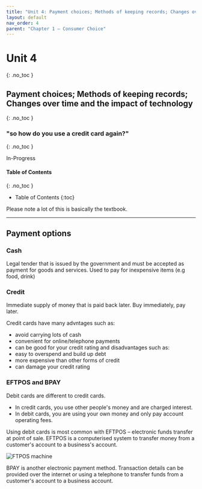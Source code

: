 ```yaml
---
title: "Unit 4: Payment choices; Methods of keeping records; Changes over time and the impact of technology"
layout: default
nav_order: 4
parent: "Chapter 1 – Consumer Choice"
---
```

# Unit 4
{: .no_toc }

## Payment choices; Methods of keeping records; Changes over time and the impact of technology
{: .no_toc }

### "so how do you use a credit card again?"
{: .no_toc }

<label class="label label-blue">In-Progress</label>

#### Table of Contents
{: .no_toc }

* Table of Contents
{:toc}

Please note a lot of this is basically the textbook.

***

## Payment options

### Cash

Legal tender that is issued by the government and must be accepted as payment for goods and services. Used to pay for inexpensive items (e.g food, drink)

### Credit

Immediate supply of money that is paid back later. Buy immediately, pay later.

Credit cards have many advntages such as:
- avoid carrying lots of cash
- convenient for online/telephone payments
- can be good for your credit rating
and disadvantages such as:
- easy to overspend and build up debt
- more expensive than other forms of credit
- can damage your credit rating

### EFTPOS and BPAY

Debit cards are different to credit cards.

- In credit cards, you use other people's money and are charged interest.
- In debit cards, you are using your own money and only pay account operating fees.

Using debit cards is most common with EFTPOS – electronic funds transfer at point of sale. EFTPOS is a computerised system to transfer money from a customer's account to a business's account.

![FTPOS machine](http://content.jacplus.com.au/secure/ebooks/11184/1118401042/images/01_source-40.jpg)

BPAY is another electronic payment method. Transaction details can be provided over the internet or using a telephone to transfer funds from a customer's account to a business account.